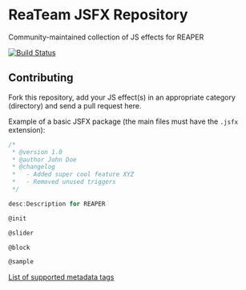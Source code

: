# ReaTeam JSFX Repository

Community-maintained collection of JS effects for REAPER

[![Build Status](https://travis-ci.org/ReaTeam/JSFX.svg?branch=master)](https://travis-ci.org/ReaTeam/JSFX)

## Contributing

Fork this repository, add your JS effect(s) in an appropriate category (directory)
and send a pull request here.

Example of a basic JSFX package (the main files must have the `.jsfx` extension):

```c
/*
 * @version 1.0
 * @author John Doe
 * @changelog
 *   - Added super cool feature XYZ
 *   - Removed unused triggers
 */

desc:Description for REAPER

@init

@slider

@block

@sample
```

[List of supported metadata tags](https://github.com/cfillion/reapack-index#packaging-documentation)
